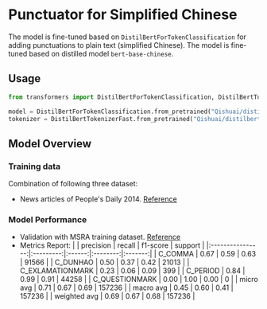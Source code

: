 # Punctuator for Simplified Chinese

The model is fine-tuned based on `DistilBertForTokenClassification` for adding punctuations to plain text (simplified Chinese). The model is fine-tuned based on distilled model `bert-base-chinese`.

## Usage

```python
from transformers import DistilBertForTokenClassification, DistilBertTokenizerFast

model = DistilBertForTokenClassification.from_pretrained("Qishuai/distilbert_punctuator_zh")
tokenizer = DistilBertTokenizerFast.from_pretrained("Qishuai/distilbert_punctuator_zh")
```

## Model Overview

### Training data
Combination of following three dataset:

- News articles of People's Daily 2014. [Reference](https://github.com/InsaneLife/ChineseNLPCorpus)

### Model Performance
- Validation with MSRA training dataset. [Reference](https://github.com/InsaneLife/ChineseNLPCorpus/tree/master/NER/MSRA)
- Metrics Report:
    |                  | precision | recall | f1-score | support |
    |:----------------:|:---------:|:------:|:--------:|:-------:|
    |      C_COMMA     |    0.67   |  0.59  |   0.63   |  91566  |
    |     C_DUNHAO     |    0.50   |  0.37  |   0.42   |  21013  |
    | C_EXLAMATIONMARK |    0.23   |  0.06  |   0.09   |   399   |
    |     C_PERIOD     |    0.84   |  0.99  |   0.91   |  44258  |
    |  C_QUESTIONMARK  |    0.00   |  1.00  |   0.00   |    0    |
    |     micro avg    |    0.71   |  0.67  |   0.69   |  157236 |
    |     macro avg    |    0.45   |  0.60  |   0.41   |  157236 |
    |   weighted avg   |    0.69   |  0.67  |   0.68   |  157236 |


